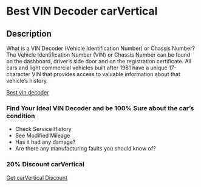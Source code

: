 # Best VIN Decoder carVertical

## Description

What is a VIN Decoder (Vehicle Identification Number) or Chassis Number?
The Vehicle Identification Number (VIN) or Chassis Number can be found on the dashboard, driver’s side door and on the registration certificate. All cars and light commercial vehicles built after 1981 have a unique 17-character VIN that provides access to valuable information about that vehicle’s history.

[Best vin decoder](https://topvindecoder.com/)

### Find Your Ideal VIN Decoder and be 100% Sure about the car’s condition

* Check Service History
* See Modified Mileage
* Has it had any damage?
* Are there any manufacturing faults you should know of?

### 20% Discount carVertical

[Get carVertical Discount](https://topvindecoder.com/review/carvertical/)
